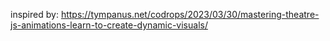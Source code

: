 inspired by:
https://tympanus.net/codrops/2023/03/30/mastering-theatre-js-animations-learn-to-create-dynamic-visuals/